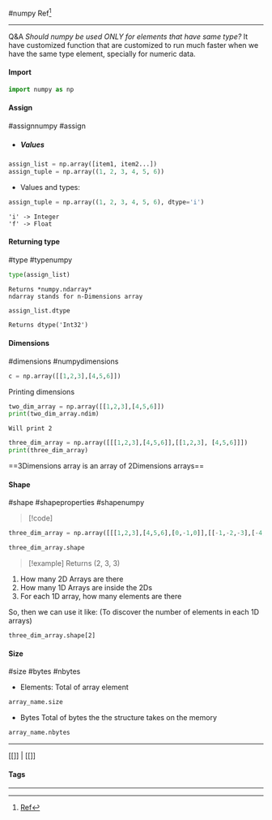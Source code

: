 #numpy
Ref[^1]
***

Q&A
*Should numpy be used ONLY for elements that have same type?*
	It have customized function that are customized to run much faster when we have the same type element, specially for numeric data.

#### Import
```python
import numpy as np
```

#### Assign
#assignnumpy #assign
- ##### Values
```python
assign_list = np.array([item1, item2...])
assign_tuple = np.array((1, 2, 3, 4, 5, 6))
```

- Values and types:
```python
assign_tuple = np.array((1, 2, 3, 4, 5, 6), dtype='i')
```
	'i' -> Integer
	'f' -> Float
#### Returning type
#type #typenumpy
```python
type(assign_list)
```
	Returns *numpy.ndarray*
	ndarray stands for n-Dimensions array

```python
assign_list.dtype
```
	Returns dtype('Int32')


#### Dimensions
#dimensions #numpydimensions

```python
c = np.array([[1,2,3],[4,5,6]])
```

Printing dimensions
```python
two_dim_array = np.array([[1,2,3],[4,5,6]])
print(two_dim_array.ndim)
```
	Will print 2

```python
three_dim_array = np.array([[[1,2,3],[4,5,6]],[[1,2,3], [4,5,6]]])
print(three_dim_array)
```
==3Dimensions array is an array of 2Dimensions arrays==

#### Shape
#shape #shapeproperties #shapenumpy

>[!code]
```python
three_dim_array = np.array([[[1,2,3],[4,5,6],[0,-1,0]],[[-1,-2,-3],[-4,-5,-6],[0,0,1]]])
```


```python
three_dim_array.shape
```
>[!example] Returns
(2, 3, 3)
1. How many 2D Arrays are there
2. How many 1D Arrays are inside the 2Ds
3. For each 1D array, how many elements are there

So, then we can use it like: (To discover the number of elements in each 1D arrays)

	three_dim_array.shape[2]


#### Size
#size #bytes #nbytes

- Elements:
Total of array element
```python
array_name.size
```

- Bytes
Total of bytes the the structure takes on the memory
```python
array_name.nbytes
```




***
[[]] | [[]]
#### Tags
***
[^1]: [Ref](#)


